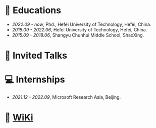 
# 📖 Educations
- *2022.09 - now*, Phd., Hefei University of Technology, Hefei, China.
- *2018.09 - 2022.06*, Hefei University of Technology, Hefei, China.
- *2015.09 - 2018.06*, Shangyu Chunhui Middle School, ShaoXing.

# 💬 Invited Talks

# 💻 Internships
- *2021.12 - 2022.09*, Microsoft Research Asia, Beijing.

# 📕 [WiKi](https://cyinen.github.io/wiki)